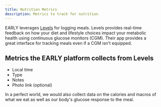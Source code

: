 ```yaml
---
title: Nutrition Metrics
description: Metrics to track for nutrition
---
```


EARLY leverages [Levels](https://www.levelshealth.com) for logging meals. Levels provides real-time feedback on how your diet and lifestyle choices impact your metabolic health using continuous glucose monitors (CGM). Their app provides a great interface for tracking meals even if a CGM isn't equipped.

## Metrics the EARLY platform collects from Levels

- Local time
- Type
- Notes
- Photo link (optional)

In a perfect world, we would also collect data on the calories and macros of what we eat as well as our body's glucose response to the meal.
